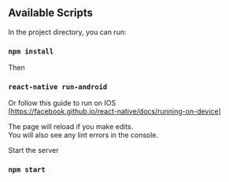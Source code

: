## Available Scripts

In the project directory, you can run:

### `npm install`

Then

### `react-native run-android`

Or follow this guide to run on IOS<br>
[https://facebook.github.io/react-native/docs/running-on-device]

The page will reload if you make edits.<br>
You will also see any lint errors in the console.

Start the server 

### `npm start`
